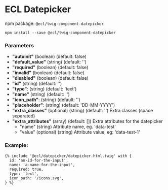 # ECL Datepicker

npm package: `@ecl/twig-component-datepicker`

```shell
npm install --save @ecl/twig-component-datepicker
```

### Parameters

- **"autoinit"** (boolean) (default: false)
- **"default_value"** (string) (default: '')
- **"required"** (boolean) (default: false)
- **"invalid"** (boolean) (default: false)
- **"disabled"** (boolean) (default: false)
- **"id"** (string) (default: '')
- **"type"**: (string) (default: 'text')
- **"name"** (string) (default: '')
- **"icon_path"**: (string) (default: '')
- **"placeholder"**: (string) (default: 'DD-MM-YYYY')
- **"extra_classes"** (optional) (string) (default: '') Extra classes (space separated)
- **"extra_attributes"** (array) (default: []) Extra attributes for the datepicker
  - "name" (string) Attribute name, eg. 'data-test'
  - "value" (optional) (string) Attribute value, eg: 'data-test-1'

### Example:

<!-- prettier-ignore -->
```twig 
{% include '@ecl/datepicker/datepicker.html.twig' with { 
  id: 'an-id-for-the-input', 
  name: 'a-name-for-the-input', 
  required: true, 
  type: 'text', 
  icon_path: '/icons.svg', 
} %} 
```
